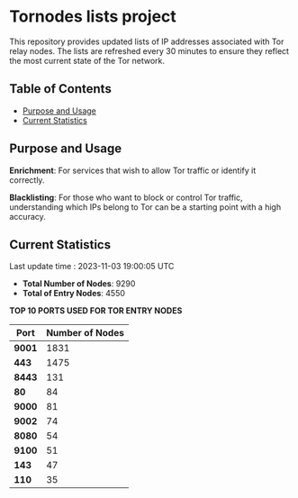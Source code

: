 # Tornodes lists project

This repository provides updated lists of IP addresses associated with Tor relay nodes. The lists are refreshed every 30 minutes to ensure they reflect the most current state of the Tor network.

## Table of Contents

- [Purpose and Usage](#purpose-and-usage)
- [Current Statistics](#current-statistics)


## Purpose and Usage

**Enrichment**: For services that wish to allow Tor traffic or identify it correctly.

**Blacklisting**: For those who want to block or control Tor traffic, understanding which IPs belong to Tor can be a starting point with a high accuracy.

## Current Statistics

Last update time : 2023-11-03 19:00:05 UTC

- **Total Number of Nodes**: 9290
- **Total of Entry Nodes**: 4550

**TOP 10 PORTS USED FOR TOR ENTRY NODES**

| **Port** | **Number of Nodes** |
|------|-----------------|
| **9001**   | 1831  |
| **443**   | 1475  |
| **8443**   | 131  |
| **80**   | 84  |
| **9000**   | 81  |
| **9002**   | 74  |
| **8080**   | 54  |
| **9100**   | 51  |
| **143**   | 47  |
| **110**   | 35  |

